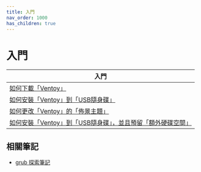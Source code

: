 ```yaml
---
title: 入門
nav_order: 1000
has_children: true
---
```



# 入門

| 入門 |
| --- |
| [如何下載「Ventoy」](start/download) |
| [如何安裝「Ventoy」到「USB隨身碟」](start/install) |
| [如何更改「Ventoy」的「佈景主題」](start/theme) |
| [如何安裝「Ventoy」到「USB隨身碟」，並且預留「額外硬碟空間」](start/install-preserve-space) |


## 相關筆記

* [grub 探索筆記](https://samwhelp.github.io/note-about-grub/)
